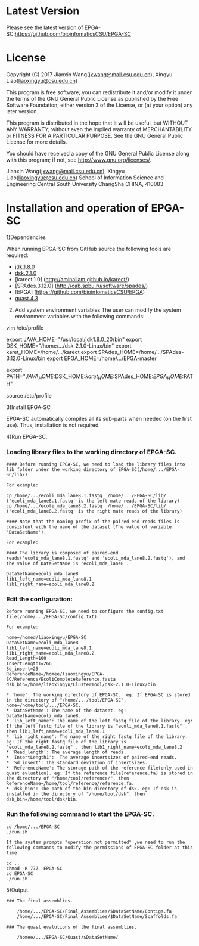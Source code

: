 Latest Version
==============
Please see the latest version of EPGA-SC:https://github.com/bioinfomaticsCSU/EPGA-SC


License
=======

Copyright (C) 2017 Jianxin Wang(jxwang@mail.csu.edu.cn), Xingyu Liao(liaoxingyu@csu.edu.cn)

This program is free software; you can redistribute it and/or
modify it under the terms of the GNU General Public License
as published by the Free Software Foundation; either version 3
of the License, or (at your option) any later version.

This program is distributed in the hope that it will be useful,
but WITHOUT ANY WARRANTY; without even the implied warranty of
MERCHANTABILITY or FITNESS FOR A PARTICULAR PURPOSE.  See the
GNU General Public License for more details.

You should have received a copy of the GNU General Public License
along with this program; if not, see <http://www.gnu.org/licenses/>.

Jianxin Wang(jxwang@mail.csu.edu.cn), Xingyu Liao(liaoxingyu@csu.edu.cn)
School of Information Science and Engineering
Central South University
ChangSha
CHINA, 410083


Installation and operation of EPGA-SC 
==================================

1)Dependencies

When running EPGA-SC from GitHub source the following tools are
required:
* [jdk.1.8.0](http://www.oracle.com/technetwork/java/javase/downloads/index.html)
* [dsk.2.1.0](http://minia.genouest.org/dsk/)
* [karect.1.0] (http://aminallam.github.io/karect/)
* [SPAdes.3.12.0] (http://cab.spbu.ru/software/spades/)
* [EPGA] (https://github.com/bioinfomaticsCSU/EPGA)
* [quast.4.3](https://sourceforge.net/projects/quast/files/)

2) Add system environment variables
The user can modify the system environment variables with the following commands:

vim /etc/profile

export JAVA_HOME="/usr/local/jdk1.8.0_20/bin"
export DSK_HOME="/home/.../dsk-2.1.0-Linux/bin"
export karet_HOME=/home/.../karect
export SPAdes_HOME=/home/.../SPAdes-3.12.0-Linux/bin
export EPGA_HOME=/home/.../EPGA-master

export PATH="$JAVA_HOME:$DSK_HOME:$karet_HOME:$SPAdes_HOME:$EPGA_HOME:$PATH"

source /etc/profile
 
3)Install EPGA-SC

EPGA-SC automatically compiles all its sub-parts when needed (on the first use). 
Thus, installation is not required.

4)Run EPGA-SC.

### Loading library files to the working directory of EPGA-SC.
    
	#### Before running EPGA-SC, we need to load the library files into lib folder under the working directory of EPGA-SC(/home/.../EPGA-SC/lib/).
	
	For example:
	
	cp /home/.../ecoli_mda_lane8.1.fastq  /home/.../EPGA-SC/lib/  ('ecoli_mda_lane8.1.fastq' is the left mate reads of the library)
	cp /home/.../ecoli_mda_lane8.2.fastq  /home/.../EPGA-SC/lib/  ('ecoli_mda_lane8.2.fastq' is the right mate reads of the library)
	
	#### Note that the naming prefix of the paired-end reads files is consistent with the name of the dataset (The value of variable 'DataSetName').
	
	For example:
	
	#### The library is composed of paired-end reads('ecoli_mda_lane8.1.fastq' and 'ecoli_mda_lane8.2.fastq'), and the value of DataSetName is 'ecoli_mda_lane8'.
	
	DataSetName=ecoli_mda_lane8
    lib1_left_name=ecoli_mda_lane8.1
    lib1_right_name=ecoli_mda_lane8.2
	
### Edit the configuration:
    
	Before running EPGA-SC, we need to configure the config.txt file(/home/.../EPGA-SC/config.txt).
    
	For example:
    
    home=/homed/liaoxingyu/EPGA-SC
    DataSetName=ecoli_mda_lane8
    lib1_left_name=ecoli_mda_lane8.1
    lib1_right_name=ecoli_mda_lane8.2
    Read_Length=100
    InsertLength1=266
    Sd_insert=25
    ReferenceName=/homee/liaoxingyu/EPGA-SC/Reference/EcoliCompleteReference.fasta
    dsk_bin=/home/liaoxingyu/ClusterTool/dsk-2.1.0-Linux/bin
	
	* 'home': The working directory of EPGA-SC.  eg: If EPGA-SC is stored in the directory of "/home/.../tool/EPGA-SC", home=/home/tool/.../EPGA-SC.
	* 'DataSetName': The name of the dataset. eg: DataSetName=ecoli_mda_lane8.
	* 'lib_left_name': The name of the left fastq file of the library. eg: If the left fastq file of the library is "ecoli_mda_lane8.1.fastq" , then lib1_left_name=ecoli_mda_lane8.1
	* 'lib_right_name': The name of the right fastq file of the library. eg: If the right fastq file of the library is "ecoli_mda_lane8.2.fastq" , then lib1_right_name=ecoli_mda_lane8.2
	* 'Read_length': The average length of reads.
	* 'InsertLength1':  The average insertsizes of paired-end reads. 
	* 'Sd_insert': The standard deviation of insertsizes.
	* 'ReferenceName': The storage path of the reference file(only used in quast evluation). eg: If the reference file(reference.fa) is stored in the directory of "/home/tool/reference/", then ReferenceName=/home/tool/reference/reference.fa. 
	* 'dsk_bin': The path of the bin directory of dsk. eg: If dsk is installed in the directory of "/home/tool/dsk", then dsk_bin=/home/tool/dsk/bin.
    
### Run the following command to start the EPGA-SC.
     
	cd /home/.../EPGA-SC
	./run.sh
    
	If the system prompts "operation not permitted" ,we need to run the following commands to modify the permissions of EPGA-SC folder at this time.
    
	cd ..
	chmod -R 777  EPGA-SC
	cd EPGA-SC
	./run.sh

5)Output.
    
	### The final assemblies.
    
        /home/.../EPGA-SC/Final_Assemblies/$DataSetName/Contigs.fa
		/home/.../EPGA-SC/Final_Assemblies/$DataSetName/Scaffolds.fa

	### The quast evalutions of the final assemblies.

	    /homee/.../EPGA-SC/Quast/$DataSetName/
